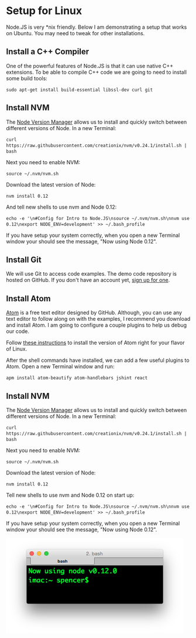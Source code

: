 # Setup for Linux

Node.JS is very *nix friendly. Below I am demonstrating a setup that works on Ubuntu. You may need to tweak for other installations.


## Install a C++ Compiler

One of the powerful features of Node.JS is that it can use native C++ extensions. To be able to compile C++ code we are going to need to install some build tools:

```
sudo apt-get install build-essential libssl-dev curl git
```

## Install NVM

The [Node Version Manager](https://github.com/creationix/nvm) allows us to install and quickly switch between different versions of Node. In a new Terminal:

```
curl https://raw.githubusercontent.com/creationix/nvm/v0.24.1/install.sh | bash
```

Next you need to enable NVM:

```
source ~/.nvm/nvm.sh
```

Download the latest version of Node:

```
nvm install 0.12
```

And tell new shells to use nvm and Node 0.12:

```
echo -e '\n#Config for Intro to Node.JS\nsource ~/.nvm/nvm.sh\nnvm use 0.12\nexport NODE_ENV=development' >> ~/.bash_profile
```

If you have setup your system correctly, when you open a new Terminal window your should see the message, "Now using Node 0.12".

## Install Git

We will use Git to access code examples. The demo code repository is hosted on GitHub. If you don't have an account yet, [sign up for one](https://github.com/join).

## Install Atom

[Atom](https://atom.io/) is a free text editor designed by GitHub. Although, you can use any text editor to follow along on with the examples, I recommend you download and install Atom. I am going to configure a couple plugins to help us debug our code.

Follow [these instructions](https://github.com/atom/atom) to install the version of Atom right for your flavor of Linux.

After the shell commands have installed, we can add a few useful plugins to Atom. Open a new Terminal window and run:

```
apm install atom-beautify atom-handlebars jshint react
```

## Install NVM

The [Node Version Manager](https://github.com/creationix/nvm) allows us to install and quickly switch between different versions of Node. In a new Terminal:

```
curl https://raw.githubusercontent.com/creationix/nvm/v0.24.1/install.sh | bash
```

Next you need to enable NVM:

```
source ~/.nvm/nvm.sh
```

Download the latest version of Node:

```
nvm install 0.12
```

Tell new shells to use nvm and Node 0.12 on start up:

```
echo -e '\n#Config for Intro to Node.JS\nsource ~/.nvm/nvm.sh\nnvm use 0.12\nexport NODE_ENV=development' >> ~/.bash_profile
```

If you have setup your system correctly, when you open a new Terminal window your should see the message, "Now using Node 0.12".

![](img/nvm_install.png)
